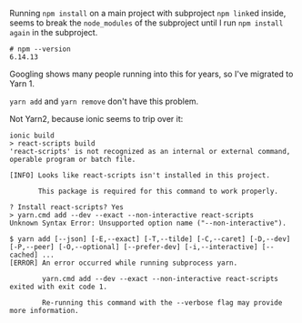 Running `npm install` on a main project with subproject `npm link`ed inside, seems to break the `node_modules` of the subproject until I run `npm install again` in the subproject.

```
# npm --version
6.14.13
```

Googling shows many people running into this for years, so I've migrated to Yarn 1. 

`yarn add` and `yarn remove` don't have this problem.

Not Yarn2, because ionic seems to trip over it:

```
ionic build
> react-scripts build
'react-scripts' is not recognized as an internal or external command,
operable program or batch file.

[INFO] Looks like react-scripts isn't installed in this project.

       This package is required for this command to work properly.

? Install react-scripts? Yes
> yarn.cmd add --dev --exact --non-interactive react-scripts
Unknown Syntax Error: Unsupported option name ("--non-interactive").

$ yarn add [--json] [-E,--exact] [-T,--tilde] [-C,--caret] [-D,--dev] [-P,--peer] [-O,--optional] [--prefer-dev] [-i,--interactive] [--cached] ...
[ERROR] An error occurred while running subprocess yarn.

        yarn.cmd add --dev --exact --non-interactive react-scripts exited with exit code 1.

        Re-running this command with the --verbose flag may provide more information.
```